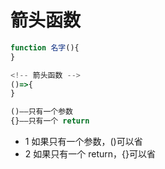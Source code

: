 # 箭头函数

```js
function 名字(){
}

<!-- 箭头函数 -->
()=>{
}

()——只有一个参数
{}——只有一个 return
```

- 1 如果只有一个参数，()可以省
- 2 如果只有一个 return，{}可以省
